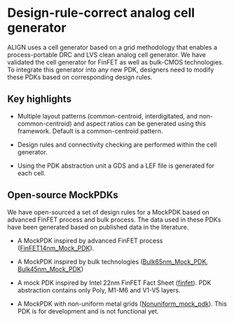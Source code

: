 # Design-rule-correct analog cell generator
ALIGN uses a cell generator based on a grid methodology that enables
a process-portable DRC and LVS clean analog cell generator. We have validated the cell generator for FinFET as well as bulk-CMOS technologies. To integrate this generator into any new PDK, designers need to modify these PDKs based on corresponding design rules.

## Key highlights

* Multiple layout patterns (common-centroid, interdigitated, and non-common-centroid) and aspect ratios can be generated using this framework. Default is a common-centroid pattern.

* Design rules and connectivity checking are performed within
the cell generator.

* Using the PDK abstraction unit a GDS and a LEF file is
generated for each cell.

## Open-source MockPDKs
We have open-sourced a set of design rules for a MockPDK based
on advanced FinFET process and bulk process. The data used in these PDKs have been generated based on published data in the literature.

 * A MockPDK inspired by advanced FinFET process ([FinFET14nm_Mock_PDK](https://github.com/ALIGN-analoglayout/ALIGN-public/tree/documentation_update/pdks/FinFET14nm_Mock_PDK)).
 * A MockPDK inspired by bulk technologies ([Bulk65nm_Mock_PDK](https://github.com/ALIGN-analoglayout/ALIGN-public/tree/documentation_update/pdks/Bulk65nm_Mock_PDK), [Bulk45nm_Mock_PDK](https://github.com/ALIGN-analoglayout/ALIGN-public/tree/documentation_update/pdks/Bulk45nm_Mock_PDK))
 * A mock PDK inspired by Intel 22nm FinFET Fact Sheet ([finfet](https://github.com/ALIGN-analoglayout/ALIGN-public/tree/documentation_update/align/pdk/finfet)). PDK abstraction contains only Poly, M1-M6 and V1-V5 layers.

 * A MockPDK with non-uniform metal grids ([Nonuniform_mock_pdk](https://github.com/ALIGN-analoglayout/ALIGN-public/blob/documentation_update/pdks/Nonuniform_mock_pdk/layers.json)). This PDK is for development and is not functional yet.

